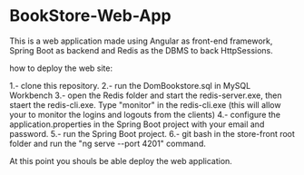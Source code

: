 # BookStore-Web-App

This is a web application made using Angular as front-end framework, Spring Boot as backend and Redis as the DBMS to back HttpSessions.

how to deploy the web site:

1.- clone this repository.
2.- run the DomBookstore.sql in MySQL Workbench
3.- open the Redis folder and start the redis-server.exe, then staert the redis-cli.exe. Type "monitor" in the redis-cli.exe (this will allow your to monitor the logins and logouts from the clients)
4.- configure the application.properties in the Spring Boot project with your email and password.
5.- run the Spring Boot project.
6.- git bash in the store-front root folder and run the "ng serve --port 4201" command.

At this point you shouls be able deploy the web application.
